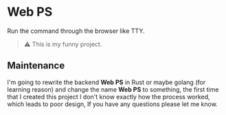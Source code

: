 # Web PS

Run the command through the browser like TTY.
> :warning: This is my funny project.

## Maintenance
I'm going to rewrite the backend **Web PS** in Rust or maybe golang (for learning reason) and change the name **Web PS** to something, the first time that I created this project I don't know exactly how the process worked, which leads to poor design, If you have any questions please let me know.
